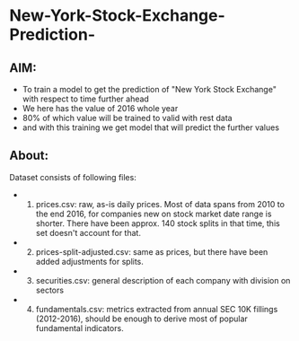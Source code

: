 # New-York-Stock-Exchange-Prediction-

## AIM:
- To train a model to get the prediction of "New York Stock Exchange" with respect to time further ahead
- We here has the value of 2016 whole year 
- 80% of which value will be trained to valid with rest data
- and with this training we get model that will predict the further values

## About:
Dataset consists of following files:
- 1. prices.csv: raw, as-is daily prices. Most of data spans from 2010 to the end 2016, for companies new on stock market date range is shorter. There have been approx. 140 stock splits in that time, this set doesn't account for that.
- 2. prices-split-adjusted.csv: same as prices, but there have been added adjustments for splits.
- 3. securities.csv: general description of each company with division on sectors
- 4. fundamentals.csv: metrics extracted from annual SEC 10K fillings (2012-2016), should be enough to derive most of popular fundamental indicators.
